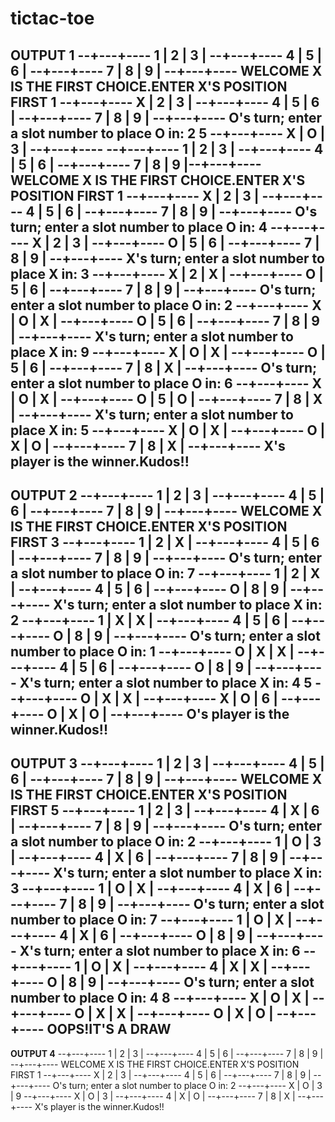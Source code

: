 # tictac-toe
**OUTPUT 1**
--+---+----
1 | 2 | 3 | 
--+---+----
4 | 5 | 6 |
--+---+----
7 | 8 | 9 |
--+---+----
WELCOME
X IS THE FIRST CHOICE.ENTER X'S POSITION FIRST
1
--+---+----
X | 2 | 3 |
--+---+----
4 | 5 | 6 |
--+---+----
7 | 8 | 9 |
--+---+----
O's turn; enter a slot number to place O in:
2
5
--+---+----
X | O | 3 |
--+---+----
--+---+----
1 | 2 | 3 |
--+---+----
4 | 5 | 6 |
--+---+----
7 | 8 | 9 |--+---+----
WELCOME
X IS THE FIRST CHOICE.ENTER X'S POSITION FIRST
1
--+---+----
X | 2 | 3 | 
--+---+----
4 | 5 | 6 | 
--+---+----
7 | 8 | 9 | 
--+---+----
O's turn; enter a slot number to place O in:
4
--+---+----
X | 2 | 3 | 
--+---+----
O | 5 | 6 | 
--+---+----
7 | 8 | 9 | 
--+---+----
X's turn; enter a slot number to place X in:
3
--+---+----
X | 2 | X | 
--+---+----
O | 5 | 6 | 
--+---+----
7 | 8 | 9 | 
--+---+----
O's turn; enter a slot number to place O in:
2
--+---+----
X | O | X |
--+---+----
O | 5 | 6 |
--+---+----
7 | 8 | 9 |
--+---+----
X's turn; enter a slot number to place X in:
9
--+---+----
X | O | X |
--+---+----
O | 5 | 6 |
--+---+----
7 | 8 | X |
--+---+----
O's turn; enter a slot number to place O in:
6
--+---+----
X | O | X |
--+---+----
O | 5 | O |
--+---+----
7 | 8 | X |
--+---+----
X's turn; enter a slot number to place X in:
5
--+---+----
X | O | X |
--+---+----
O | X | O |
--+---+----
7 | 8 | X |
--+---+----
X's player is the winner.Kudos!!
-----------------------------------------------------------------------------------------------------------------------------------------------------------------------------------
**OUTPUT 2**
--+---+----
1 | 2 | 3 | 
--+---+----
4 | 5 | 6 |
--+---+----
7 | 8 | 9 |
--+---+----
WELCOME
X IS THE FIRST CHOICE.ENTER X'S POSITION FIRST
3
--+---+----
1 | 2 | X |
--+---+----
4 | 5 | 6 |
--+---+----
7 | 8 | 9 |
--+---+----
O's turn; enter a slot number to place O in:
7
--+---+----
1 | 2 | X |
--+---+----
4 | 5 | 6 |
--+---+----
O | 8 | 9 |
--+---+----
X's turn; enter a slot number to place X in:
2
--+---+----
1 | X | X |
--+---+----
4 | 5 | 6 |
--+---+----
O | 8 | 9 |
--+---+----
O's turn; enter a slot number to place O in:
1
--+---+----
O | X | X |
--+---+----
4 | 5 | 6 |
--+---+----
O | 8 | 9 |
--+---+----
X's turn; enter a slot number to place X in:
4
5
--+---+----
O | X | X |
--+---+----
X | O | 6 |
--+---+----
O | X | O |
--+---+----
O's player is the winner.Kudos!!
-----------------------------------------------------------------------------------------------------------------------------------------------------------------------------
**OUTPUT 3**
--+---+----
1 | 2 | 3 | 
--+---+----
4 | 5 | 6 |
--+---+----
7 | 8 | 9 |
--+---+----
WELCOME
X IS THE FIRST CHOICE.ENTER X'S POSITION FIRST
5
--+---+----
1 | 2 | 3 |
--+---+----
4 | X | 6 |
--+---+----
7 | 8 | 9 |
--+---+----
O's turn; enter a slot number to place O in:
2
--+---+----
1 | O | 3 |
--+---+----
4 | X | 6 |
--+---+----
7 | 8 | 9 |
--+---+----
X's turn; enter a slot number to place X in:
3
--+---+----
1 | O | X |
--+---+----
4 | X | 6 |
--+---+----
7 | 8 | 9 |
--+---+----
O's turn; enter a slot number to place O in:
7
--+---+----
1 | O | X |
--+---+----
4 | X | 6 |
--+---+----
O | 8 | 9 |
--+---+----
X's turn; enter a slot number to place X in:
6
--+---+----
1 | O | X |
--+---+----
4 | X | X |
--+---+----
O | 8 | 9 |
--+---+----
O's turn; enter a slot number to place O in:
4
8
--+---+----
X | O | X |
--+---+----
O | X | X |
--+---+----
O | X | O |
--+---+----
OOPS!IT'S A DRAW
------------------------------------------------------------------------------------------------------------------------------------------------------------------------------
**OUTPUT 4**
--+---+----
1 | 2 | 3 | 
--+---+----
4 | 5 | 6 |
--+---+----
7 | 8 | 9 |
--+---+----
WELCOME
X IS THE FIRST CHOICE.ENTER X'S POSITION FIRST
1
--+---+----
X | 2 | 3 |
--+---+----
4 | 5 | 6 |
--+---+----
7 | 8 | 9 |
--+---+----
O's turn; enter a slot number to place O in:
2
--+---+----
X | O | 3 |
9
--+---+----
X | O | 3 |
--+---+----
4 | X | O |
--+---+----
7 | 8 | X |
--+---+----
X's player is the winner.Kudos!!
